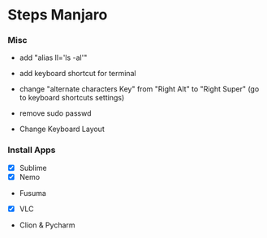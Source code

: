 # Steps Manjaro


### Misc

- add "alias ll='ls -al'"
- add keyboard shortcut for terminal
- change "alternate characters Key" from "Right Alt" to "Right Super" (go to keyboard shortcuts settings)
- remove sudo passwd

- Change Keyboard Layout



### Install Apps

- [x] Sublime
- [x] Nemo
- Fusuma


- [x] VLC

- Clion & Pycharm
